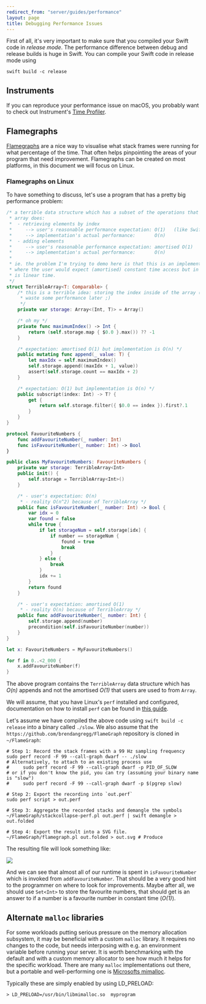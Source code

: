 ```yaml
---
redirect_from: "server/guides/performance"
layout: page
title: Debugging Performance Issues
---
```


First of all, it's very important to make sure that you compiled your Swift code in _release mode_. The performance difference between debug and release builds is huge in Swift. You can compile your Swift code in release mode using

    swift build -c release

## Instruments

If you can reproduce your performance issue on macOS, you probably want to check out Instrument's [Time Profiler](https://developer.apple.com/videos/play/wwdc2016/418/).

## Flamegraphs

[Flamegraphs](http://www.brendangregg.com/flamegraphs.html) are a nice way to visualise what stack frames were running for what percentage of the time. That often helps pinpointing the areas of your program that need improvement. Flamegraphs can be created on most platforms, in this document we will focus on Linux.

### Flamegraphs on Linux

To have something to discuss, let's use a program that has a pretty big performance problem:

```swift
/* a terrible data structure which has a subset of the operations that Swift's
 * array does:
 *  - retrieving elements by index
 *     --> user's reasonable performance expectation: O(1)   (like Swift's Array)
 *     --> implementation's actual performance:       O(n)
 *  - adding elements
 *     --> user's reasonable performance expectation: amortised O(1)   (like Swift's Array)
 *     --> implementation's actual performance:       O(n)
 *
 * ie. the problem I'm trying to demo here is that this is an implementation
 * where the user would expect (amortised) constant time access but in reality
 * is linear time.
 */
struct TerribleArray<T: Comparable> {
    /* this is a terrible idea: storing the index inside of the array (so we can
     * waste some performance later ;)
     */
    private var storage: Array<(Int, T)> = Array()

    /* oh my */
    private func maximumIndex() -> Int {
        return (self.storage.map { $0.0 }.max()) ?? -1
    }

    /* expectation: amortised O(1) but implementation is O(n) */
    public mutating func append(_ value: T) {
        let maxIdx = self.maximumIndex()
        self.storage.append((maxIdx + 1, value))
        assert(self.storage.count == maxIdx + 2)
    }

    /* expectation: O(1) but implementation is O(n) */
    public subscript(index: Int) -> T? {
        get {
            return self.storage.filter({ $0.0 == index }).first?.1
        }
    }
}

protocol FavouriteNumbers {
    func addFavouriteNumber(_ number: Int)
    func isFavouriteNumber(_ number: Int) -> Bool
}

public class MyFavouriteNumbers: FavouriteNumbers {
    private var storage: TerribleArray<Int>
    public init() {
        self.storage = TerribleArray<Int>()
    }

    /* - user's expectation: O(n)
     * - reality O(n^2) because of TerribleArray */
    public func isFavouriteNumber(_ number: Int) -> Bool {
        var idx = 0
        var found = false
        while true {
            if let storageNum = self.storage[idx] {
                if number == storageNum {
                    found = true
                    break
                }
            } else {
                break
            }
            idx += 1
        }
        return found
    }

    /* - user's expectation: amortised O(1)
     * - reality O(n) because of TerribleArray */
    public func addFavouriteNumber(_ number: Int) {
        self.storage.append(number)
        precondition(self.isFavouriteNumber(number))
    }
}

let x: FavouriteNumbers = MyFavouriteNumbers()

for f in 0..<2_000 {
    x.addFavouriteNumber(f)
}
```

The above program contains the `TerribleArray` data structure which has _O(n)_ appends and not the amortised _O(1)_ that users are used to from `Array`.

We will assume, that you have Linux's `perf` installed and configured, documentation on how to install `perf` can be found in [this guide](/server/guides/linux-perf.html).

Let's assume we have compiled the above code using `swift build -c release` into a binary called `./slow`. We also assume that the `https://github.com/brendangregg/FlameGraph` repository is cloned in `~/FlameGraph`:

```
# Step 1: Record the stack frames with a 99 Hz sampling frequency
sudo perf record -F 99 --call-graph dwarf -- ./slow
# Alternatively, to attach to an existing process use
#     sudo perf record -F 99 --call-graph dwarf -p PID_OF_SLOW
# or if you don't know the pid, you can try (assuming your binary name is "slow")
#     sudo perf record -F 99 --call-graph dwarf -p $(pgrep slow)

# Step 2: Export the recording into `out.perf`
sudo perf script > out.perf

# Step 3: Aggregate the recorded stacks and demangle the symbols
~/FlameGraph/stackcollapse-perf.pl out.perf | swift demangle > out.folded

# Step 4: Export the result into a SVG file.
~/FlameGraph/flamegraph.pl out.folded > out.svg # Produce
```

The resulting file will look something like:

![](/assets/images/server-guides/perf-issues-flamegraph.svg)

And we can see that almost all of our runtime is spent in `isFavouriteNumber` which is invoked from `addFavouriteNumber`. That should be a very good hint to the programmer on where to look for improvements. Maybe after all, we should use `Set<Int>` to store the favourite numbers, that should get is an answer to if a number is a favourite number in constant time (_O(1)_).

## Alternate `malloc` libraries
For some workloads putting serious pressure on the memory allocation subsystem, it may be beneficial with a custom `malloc` library.
It requires no changes to the code, but needs interposing with e.g. an environment variable before running your server.
It is worth benchmarking with the default and with a custom memory allocator to see how much it helps for the specific workload.
There are many `malloc` implementations out there, but a portable and well-performing one is [Microsofts mimalloc](https://github.com/microsoft/mimalloc).

Typically these are simply enabled by using LD_PRELOAD:

`> LD_PRELOAD=/usr/bin/libmimalloc.so  myprogram`
